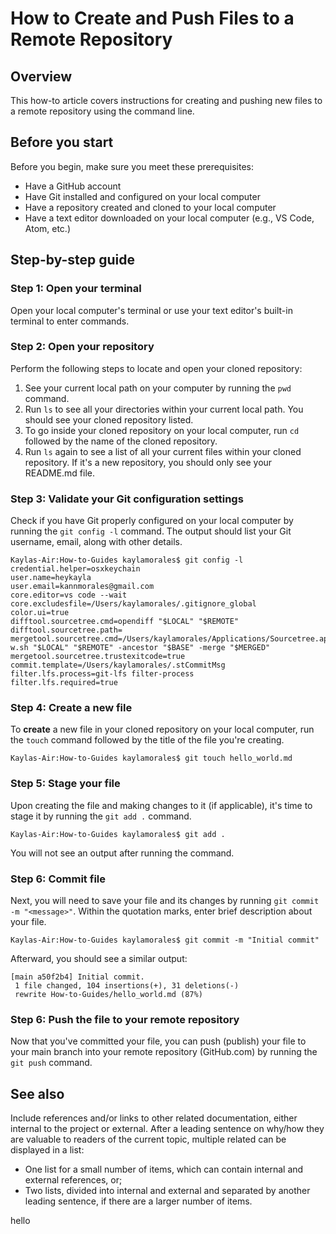 # How to Create and Push Files to a Remote Repository

## Overview

This how-to article covers instructions for creating and pushing new files to a remote repository using the command line.

## Before you start

Before you begin, make sure you meet these prerequisites:

- Have a GitHub account
- Have Git installed and configured on your local computer
- Have a repository created and cloned to your local computer
- Have a text editor downloaded on your local computer (e.g., VS Code, Atom, etc.)

## Step-by-step guide

### Step 1: Open your terminal

Open your local computer's terminal or use your text editor's built-in terminal to enter commands.

### Step 2: Open your repository

Perform the following steps to locate and open your cloned repository:

1. See your current local path on your computer by running the `pwd` command.
2. Run `ls` to see all your directories within your current local path. You should see your cloned repository listed.
3. To go inside your cloned repository on your local computer, run `cd` followed by the name of the cloned repository.
4. Run `ls` again to see a list of all your current files within your cloned repository. If it's a new repository, you should only see your README.md file.

### Step 3: Validate your Git configuration settings

Check if you have Git properly configured on your local computer by running the `git config -l` command. The output should list your Git username, email, along with other details.

```
Kaylas-Air:How-to-Guides kaylamorales$ git config -l
credential.helper=osxkeychain
user.name=heykayla
user.email=kannmorales@gmail.com
core.editor=vs code --wait
core.excludesfile=/Users/kaylamorales/.gitignore_global
color.ui=true
difftool.sourcetree.cmd=opendiff "$LOCAL" "$REMOTE"
difftool.sourcetree.path=
mergetool.sourcetree.cmd=/Users/kaylamorales/Applications/Sourcetree.app/Contents/Resources/opendiff-w.sh "$LOCAL" "$REMOTE" -ancestor "$BASE" -merge "$MERGED"
mergetool.sourcetree.trustexitcode=true
commit.template=/Users/kaylamorales/.stCommitMsg
filter.lfs.process=git-lfs filter-process
filter.lfs.required=true
```

### Step 4: Create a new file

To **create** a new file in your cloned repository on your local computer, run the `touch` command followed by the title of the file you're creating.

```
Kaylas-Air:How-to-Guides kaylamorales$ git touch hello_world.md
```

### Step 5: Stage your file

Upon creating the file and making changes to it (if applicable), it's time to stage it by running the `git add .` command.

```
Kaylas-Air:How-to-Guides kaylamorales$ git add .
```

You will not see an output after running the command.

### Step 6: Commit file

Next, you will need to save your file and its changes by running `git commit -m "<message>"`. Within the quotation marks, enter brief description about your file.

```
Kaylas-Air:How-to-Guides kaylamorales$ git commit -m "Initial commit"
```

Afterward, you should see a similar output:

```
[main a50f2b4] Initial commit.
 1 file changed, 104 insertions(+), 31 deletions(-)
 rewrite How-to-Guides/hello_world.md (87%)
```

### Step 6: Push the file to your remote repository

Now that you've committed your file, you can push (publish) your file to your main branch into your remote repository (GitHub.com) by running the `git push` command.

## See also

Include references and/or links to other related documentation, either internal to the project or external.
After a leading sentence on why/how they are valuable to readers of the current topic, multiple related can be displayed in a list:

- One list for a small number of items, which can contain internal and external references, or;
- Two lists, divided into internal and external and separated by another leading sentence, if there are a larger number of items.

hello
